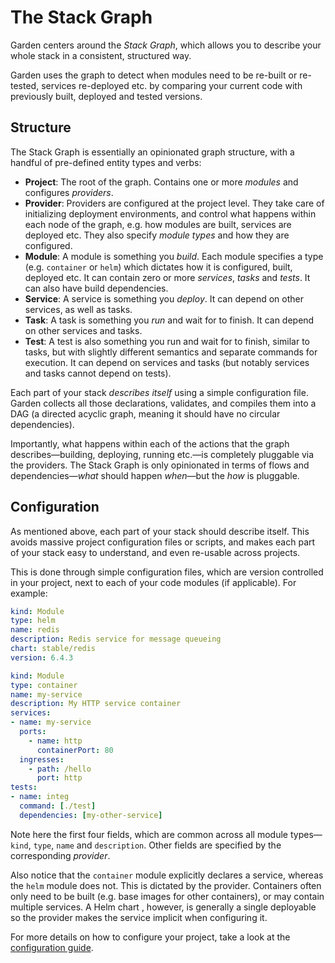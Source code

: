 # The Stack Graph

Garden centers around the _Stack Graph_, which allows you to describe your whole stack in a consistent, structured way.

Garden uses the graph to detect when modules need to be re-built or re-tested, services re-deployed etc. by comparing your current code with previously built, deployed and tested versions.

## Structure

The Stack Graph is essentially an opinionated graph structure, with a handful of pre-defined entity types and verbs:

* **Project**: The root of the graph. Contains one or more _modules_ and configures _providers_.
* **Provider**: Providers are configured at the project level. They take care of initializing deployment environments, and control what happens within each node of the graph, e.g. how modules are built, services are deployed etc. They also specify _module types_ and how they are configured.
* **Module**: A module is something you _build_. Each module specifies a type (e.g. `container` or `helm`) which dictates how it is configured, built, deployed etc. It can contain zero or more _services_, _tasks_ and _tests_. It can also have build dependencies.
* **Service**: A service is something you _deploy_. It can depend on other services, as well as tasks.
* **Task**: A task is something you _run_ and wait for to finish. It can depend on other services and tasks.
* **Test**: A test is also something you run and wait for to finish, similar to tasks, but with slightly different semantics and separate commands for execution. It can depend on services and tasks (but notably services and tasks cannot depend on tests).

Each part of your stack _describes itself_ using a simple configuration file. Garden collects all those declarations, validates, and compiles them into a DAG (a directed acyclic graph, meaning it should have no circular dependencies).

Importantly, what happens within each of the actions that the graph describes—building, deploying, running etc.—is completely pluggable via the providers. The Stack Graph is only opinionated in terms of flows and dependencies—_what_ should happen _when_—but the _how_ is pluggable.

## Configuration

As mentioned above, each part of your stack should describe itself. This avoids massive project configuration files or scripts, and makes each part of your stack easy to understand, and even re-usable across projects.

This is done through simple configuration files, which are version controlled in your project, next to each of your code modules (if applicable). For example:

```yaml
kind: Module
type: helm
name: redis
description: Redis service for message queueing
chart: stable/redis
version: 6.4.3
```

```yaml
kind: Module
type: container
name: my-service
description: My HTTP service container
services:
- name: my-service
  ports:
    - name: http
      containerPort: 80
  ingresses:
    - path: /hello
      port: http
tests:
- name: integ
  command: [./test]
  dependencies: [my-other-service]
```

Note here the first four fields, which are common across all module types—`kind`, `type`, `name` and `description`. Other fields are specified by the corresponding _provider_.

Also notice that the `container` module explicitly declares a service, whereas the `helm` module does not. This is dictated by the provider. Containers often only need to be built (e.g. base images for other containers), or may contain multiple services. A Helm chart , however, is generally a single deployable so the provider makes the service implicit when configuring it.

For more details on how to configure your project, take a look at the [configuration guide](../using-garden/configuration-files.md).

